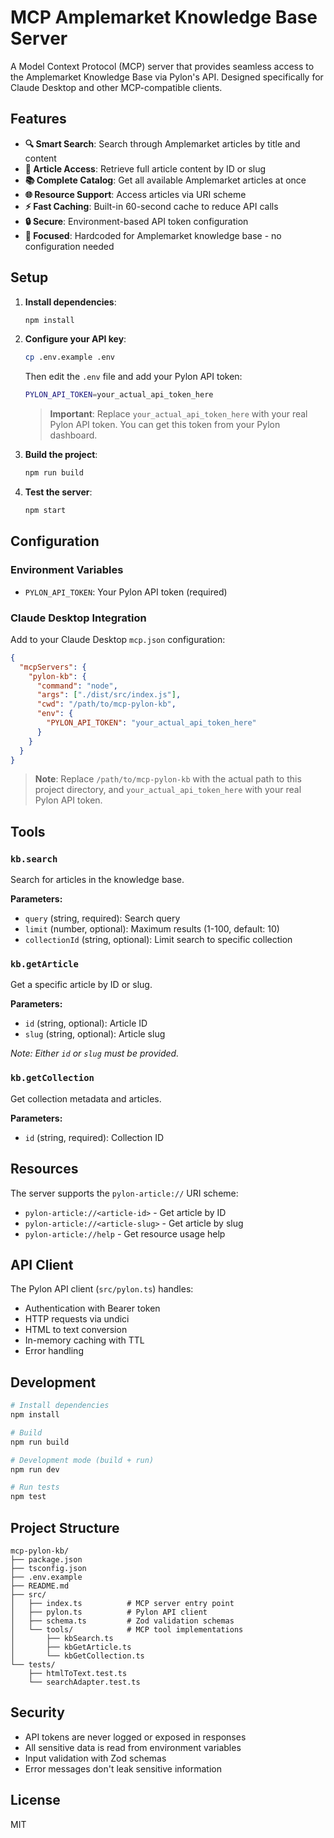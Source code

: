 # MCP Amplemarket Knowledge Base Server

A Model Context Protocol (MCP) server that provides seamless access to the Amplemarket Knowledge Base via Pylon's API. Designed specifically for Claude Desktop and other MCP-compatible clients.

## Features

- **🔍 Smart Search**: Search through Amplemarket articles by title and content
- **📄 Article Access**: Retrieve full article content by ID or slug  
- **📚 Complete Catalog**: Get all available Amplemarket articles at once
- **🌐 Resource Support**: Access articles via URI scheme
- **⚡ Fast Caching**: Built-in 60-second cache to reduce API calls
- **🔒 Secure**: Environment-based API token configuration
- **🎯 Focused**: Hardcoded for Amplemarket knowledge base - no configuration needed

## Setup

1. **Install dependencies**:
   ```bash
   npm install
   ```

2. **Configure your API key**:
   ```bash
   cp .env.example .env
   ```
   
   Then edit the `.env` file and add your Pylon API token:
   ```bash
   PYLON_API_TOKEN=your_actual_api_token_here
   ```
   
   > **Important**: Replace `your_actual_api_token_here` with your real Pylon API token. You can get this token from your Pylon dashboard.

3. **Build the project**:
   ```bash
   npm run build
   ```

4. **Test the server**:
   ```bash
   npm start
   ```

## Configuration

### Environment Variables

- `PYLON_API_TOKEN`: Your Pylon API token (required)

### Claude Desktop Integration

Add to your Claude Desktop `mcp.json` configuration:

```json
{
  "mcpServers": {
    "pylon-kb": {
      "command": "node",
      "args": ["./dist/src/index.js"],
      "cwd": "/path/to/mcp-pylon-kb",
      "env": { 
        "PYLON_API_TOKEN": "your_actual_api_token_here"
      }
    }
  }
}
```

> **Note**: Replace `/path/to/mcp-pylon-kb` with the actual path to this project directory, and `your_actual_api_token_here` with your real Pylon API token.

## Tools

### `kb.search`
Search for articles in the knowledge base.

**Parameters:**
- `query` (string, required): Search query
- `limit` (number, optional): Maximum results (1-100, default: 10)
- `collectionId` (string, optional): Limit search to specific collection

### `kb.getArticle`
Get a specific article by ID or slug.

**Parameters:**
- `id` (string, optional): Article ID
- `slug` (string, optional): Article slug

*Note: Either `id` or `slug` must be provided.*

### `kb.getCollection`
Get collection metadata and articles.

**Parameters:**
- `id` (string, required): Collection ID

## Resources

The server supports the `pylon-article://` URI scheme:

- `pylon-article://<article-id>` - Get article by ID
- `pylon-article://<article-slug>` - Get article by slug
- `pylon-article://help` - Get resource usage help

## API Client

The Pylon API client (`src/pylon.ts`) handles:

- Authentication with Bearer token
- HTTP requests via undici
- HTML to text conversion
- In-memory caching with TTL
- Error handling

## Development

```bash
# Install dependencies
npm install

# Build
npm run build

# Development mode (build + run)
npm run dev

# Run tests
npm test
```

## Project Structure

```
mcp-pylon-kb/
├── package.json
├── tsconfig.json
├── .env.example
├── README.md
├── src/
│   ├── index.ts          # MCP server entry point
│   ├── pylon.ts          # Pylon API client
│   ├── schema.ts         # Zod validation schemas
│   └── tools/            # MCP tool implementations
│       ├── kbSearch.ts
│       ├── kbGetArticle.ts
│       └── kbGetCollection.ts
└── tests/
    ├── htmlToText.test.ts
    └── searchAdapter.test.ts
```

## Security

- API tokens are never logged or exposed in responses
- All sensitive data is read from environment variables
- Input validation with Zod schemas
- Error messages don't leak sensitive information

## License

MIT